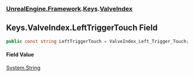### [UnrealEngine.Framework](UnrealEngine_Framework.md 'UnrealEngine.Framework').[Keys](Keys.md 'UnrealEngine.Framework.Keys').[ValveIndex](Keys_ValveIndex.md 'UnrealEngine.Framework.Keys.ValveIndex')
## Keys.ValveIndex.LeftTriggerTouch Field
```csharp
public const string LeftTriggerTouch = ValveIndex_Left_Trigger_Touch;
```
#### Field Value
[System.String](https://docs.microsoft.com/en-us/dotnet/api/System.String 'System.String')
